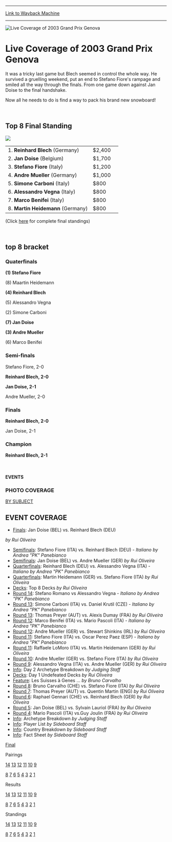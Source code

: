 
---
[Link to Wayback Machine](https://web.archive.org/web/20160303200132/http://magic.wizards.com/en/events/coverage/gpgen03)

[_metadata_:description]:- "It was a tricky last game but Blech seemed in control the whole way. He survived a gruelling weekend, put an end to Stefano Fiore's rampage and smiled all the way through the finals. From one game down against Jan Doise to the final handshake. Now all he needs to do is find a way to pack his brand new snowboard!"
[_metadata_:generator]:- "Drupal 7 (http://drupal.org)"
[_metadata_:node]:- "775181"
[_metadata_:source]:- "div-block-system-main"
[_metadata_:title]:- "Live Coverage of 2003 Grand Prix Genova"
[_metadata_:wayback_capture_timestamp]:- "2016-03-03 20:01:32"
[_metadata_:wayback_raw_url]:- "https://web.archive.org/web/20160303200132id_/http://magic.wizards.com/en/events/coverage/gpgen03"
[_metadata_:wayback_url]:- "http://magic.wizards.com/en/events/coverage/gpgen03"
---







![Live Coverage of 2003 Grand Prix Genova](https://media.magic.wizards.com/images/banner/large_1_4.jpg)





Live Coverage of 2003 Grand Prix Genova
=======================================












It was a tricky last game but Blech seemed in control the whole way. He survived a gruelling weekend, put an end to Stefano Fiore's rampage and smiled all the way through the finals. From one game down against Jan Doise to the final handshake.


Now all he needs to do is find a way to pack his brand new snowboard!


 


Top 8 Final Standing
--------------------


![](https://media.magic.wizards.com/image_legacy_migration/sideboard/images/gpgen03/a925.jpg)


|  |  |  |
| --- | --- | --- |
| 1. **Reinhard Blech** (Germany) | $2,400 |
| 2. **Jan Doise** (Belgium) | $1,700 |
| 3. **Stefano Fiore** (Italy) | $1,200 |
| 4. **Andre Mueller** (Germany) | $1,000 |
| 5. **Simone Carboni** (Italy) | $800 |
| 6. **Alessandro Vegna** (Italy) | $800 |
| 7. **Marco Benifei** (Italy) | $800 |
| 8. **Martin Heidemann** (Germany) | $800 |


(Click [here](/en/articles/archive/event-coverage/final-standings-2003-09-14) for complete final standings)


 

top 8 bracket
-------------





### Quaterfinals





**(1) Stefano Fiore**




(8) Maartin Heidemann






**(4) Reinhard Blech**




(5) Alessandro Vegna






(2) Simone Carboni




**(7) Jan Doise**






**(3) Andre Mueller**




(6) Marco Benifei







### Semi-finals





Stefano Fiore, 2-0




**Reinhard Blech, 2-0**






**Jan Doise, 2-1**




Andre Mueller, 2-0







### Finals





**Reinhard Blech, 2-0**




Jan Doise, 2-1







### Champion





**Reinhard Blech, 2-1**








 







#### EVENTS


### PHOTO COVERAGE


[BY SUBJECT](/en/articles/archive/event-coverage/2003-grand-prix-genova-photo-coverage-2003-09-13)









EVENT COVERAGE
--------------



* [Finals](/en/articles/archive/event-coverage/finals-reinhard-blechger-vs-jan-doisebel-2003-09-14): Jan Doise (BEL) vs. Reinhard Blech (DEU)

 *by Rui Oliveira*
* [Semifinals](/en/node/775086): Stefano Fiore (ITA) vs. Reinhard Blech (DEU) - *Italiano*
*by Andrea "PK" Panebianco*
* [Semifinals](/en/articles/archive/event-coverage/semifinals-jan-doise-bel-vs-andre-mueller-ger-2003-09-14): Jan Doise (BEL) vs. Andre Mueller (GER)
 *by Rui Oliveira*
* [Quarterfinals](/en/node/775006): Reinhard Blech (DEU) vs. Alessandro Vegna (ITA) - *Italiano*
*by Andrea "PK" Panebianco*
* [Quarterfinals](/en/articles/archive/event-coverage/quarterfinals-martin-heidemann-ger-vs-stefano-fiore-ita-2003-09-14): Martin Heidemann (GER) vs. Stefano Fiore (ITA)
 *by Rui Oliveira*
* [Decks](/en/articles/archive/event-coverage/2003-grand-prix-genova-top-8-decks-2003-09-14): Top 8 Decks
 *by Rui Oliveira*
* [Round 14](/en/node/774886): Stefano Romano vs Alessandro Vegna - *Italiano*
*by Andrea "PK" Panebianco*
* [Round 13](/en/node/774881): Simone Carboni (ITA) vs. Daniel Krutil (CZE) - *Italiano*
*by Andrea "PK" Panebianco*
* [Round 13](/en/articles/archive/event-coverage/round-thirteen-feature-match-thomas-preyer-aut-vs-alexis-dumay-fra): Thomas Preyer (AUT) vs. Alexis Dumay (FRA)
 *by Rui Oliveira*
* [Round 12](/en/node/774871): Marco Benifei (ITA) vs. Mario Pascoli (ITA) - *Italiano*
*by Andrea "PK" Panebianco*
* [Round 12](/en/articles/archive/event-coverage/round-twelve-feature-match-andre-mueller-ger-vs-stewart-shinkins-irl): Andre Mueller (GER) vs. Stewart Shinkins (IRL)
 *by Rui Oliveira*
* [Round 11](/en/node/774856): Stefano Fiore (ITA) vs. Oscar Perez Paez (ESP) - *Italiano*
*by Andrea "PK" Panebianco*
* [Round 11](/en/articles/archive/event-coverage/round-eleven-feature-match-raffaele-lomoro-ita-vs-martin-heidemann): Raffaele LoMoro (ITA) vs. Martin Heidemann (GER)
 *by Rui Oliveira*
* [Round 10](/en/articles/archive/event-coverage/round-ten-feature-match-andre-mueller-ger-vs-stefano-fiore-ita-2003): Andre Mueller (GER) vs. Stefano Fiore (ITA)
 *by Rui Oliveira*
* [Round 9](/en/articles/archive/event-coverage/round-nine-feature-match-alessandro-vegna-ita-vs-andre-mueller-ger): Alessandro Vegna (ITA) vs. Andre Mueller (GER)
 *by Rui Oliveira*
* [Info](/en/articles/archive/event-coverage/2003-grand-prix-genova-day-2-archetype-breakdown-2003-09-14): Day 2 Archetype Breakdown
 *by Judging Staff*
* [Decks](/en/articles/archive/event-coverage/undefeated-decks-2003-09-14): Day 1 Undefeated Decks
 *by Rui Oliveira*
* [Feature](/en/articles/archive/event-coverage/les-suisses-%C3%A0-genes-2003-09-13): Les Suisses à Genes ...
 *by Bruno Carvalho*
* [Round 8](/en/articles/archive/event-coverage/round-eight-feature-match-bruno-carvalho-che-vs-stefano-fiore-ita): Bruno Carvalho (CHE) vs. Stefano Fiore (ITA)
 *by Rui Oliveira*
* [Round 7](/en/articles/archive/event-coverage/round-seven-feature-match-thomas-preyer-aut-vs-quentin-martin-eng): Thomas Preyer (AUT) vs. Quentin Martin (ENG)
 *by Rui Oliveira*
* [Round 6](/en/articles/archive/event-coverage/round-six-feature-match-raphael-gennari-che-vs-reinhard-blech-ger): Raphael Gennari (CHE) vs. Reinhard Blech (GER)
 *by Rui Oliveira*
* [Round 5](/en/articles/archive/event-coverage/round-five-feature-match-jan-doise-bel-vs-sylvain-lauriol-fra-2003): Jan Doise (BEL) vs. Sylvain Lauriol (FRA)
 *by Rui Oliveira*
* [Round 4](/en/articles/archive/event-coverage/round-four-feature-match-mario-pascoli-ita-vsguy-joulin-fra-2003-09): Mario Pascoli (ITA) vs.Guy Joulin (FRA)
 *by Rui Oliveira*
* [Info](/en/articles/archive/event-coverage/2003-grand-prix-genova-archetype-breakdown-2003-09-13): Archetype Breakdown
 *by Judging Staff*
* [Info](/en/articles/archive/event-coverage/2003-grand-prix-genova-player-list-2003-09-13): Player List
 *by Sideboard Staff*
* [Info](/en/articles/archive/event-coverage/2003-grand-prix-genova-country-breakdown-2003-09-13): Country Breakdown
 *by Sideboard Staff*
* [Info](/en/articles/archive/feature/grand-prix-genova-2003-07-31): Fact Sheet
 *by Sideboard Staff*




[Final](/en/articles/archive/event-coverage/final-standings-2003-09-14)




Pairings


[14](/en/articles/archive/event-coverage/round-14-pairings-2003-09-14) [13](/en/articles/archive/event-coverage/round-13-pairings-2003-09-14) [12](/en/articles/archive/event-coverage/round-12-pairings-2003-09-14) [11](/en/articles/archive/event-coverage/round-11-pairings-2003-09-14) [10](/en/articles/archive/event-coverage/round-10-pairings-2003-09-14) [9](/en/articles/archive/event-coverage/round-9-pairings-2003-09-14)


[8](/en/articles/archive/event-coverage/round-8-pairings-2003-09-13) [7](/en/articles/archive/event-coverage/round-7-pairings-2003-09-13) [6](/en/articles/archive/event-coverage/round-6-pairings-2003-09-13) [5](/en/articles/archive/event-coverage/round-5-pairings-2003-09-13) [4](/en/articles/archive/event-coverage/round-4-pairings-2003-09-13) [3](/en/articles/archive/event-coverage/round-3-pairings-2003-09-13) [2](/en/articles/archive/event-coverage/round-2-pairings-2003-09-13) [1](/en/articles/archive/event-coverage/round-1-pairings-2003-09-13)




Results


[14](/en/articles/archive/event-coverage/round-14-results-2003-09-14) [13](/en/articles/archive/event-coverage/round-13-results-2003-09-14) [12](/en/articles/archive/event-coverage/round-12-results-2003-09-14) [11](/en/articles/archive/event-coverage/round-11-results-2003-09-14) [10](/en/articles/archive/event-coverage/round-10-results-2003-09-14) [9](/en/articles/archive/event-coverage/round-9-results-2003-09-14)


[8](/en/articles/archive/event-coverage/round-8-results-2003-09-13) [7](/en/articles/archive/event-coverage/round-7-results-2003-09-13) [6](/en/articles/archive/event-coverage/round-6-results-2003-09-13) [5](/en/articles/archive/event-coverage/round-5-results-2003-09-13) [4](/en/articles/archive/event-coverage/round-4-results-2003-09-13) [3](/en/articles/archive/event-coverage/round-3-results-2003-09-13) [2](/en/articles/archive/event-coverage/round-2-results-2003-09-13) [1](/en/articles/archive/event-coverage/round-1-results-2003-09-13)




Standings


[14](/en/articles/archive/event-coverage/round-14-standings-2003-09-14) [13](/en/articles/archive/event-coverage/round-13-standings-2003-09-14) [12](/en/articles/archive/event-coverage/round-12-standings-2003-09-14) [11](/en/articles/archive/event-coverage/round-11-standings-2003-09-14) [10](/en/articles/archive/event-coverage/round-10-standings-2003-09-14) [9](/en/articles/archive/event-coverage/round-9-standings-2003-09-14)


[8](/en/articles/archive/event-coverage/round-8-standings-2003-09-13) [7](/en/articles/archive/event-coverage/round-7-standings-2003-09-13) [6](/en/articles/archive/event-coverage/round-6-standings-2003-09-13) [5](/en/articles/archive/event-coverage/round-5-standings-2003-09-13) [4](/en/articles/archive/event-coverage/round-4-standings-2003-09-13) [3](/en/articles/archive/event-coverage/round-3-standings-2003-09-13) [2](/en/articles/archive/event-coverage/round-2-standings-2003-09-13) [1](/en/articles/archive/event-coverage/round-1-standings-2003-09-13)





 

